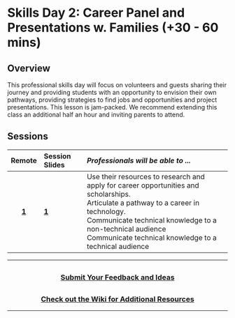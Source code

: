 # Skills Day 2: Career Panel and Presentations w. Families (+30 - 60 mins)

## Overview

This professional skills day will focus on volunteers and guests sharing their journey and providing students with an opportunity to envision their own pathways, providing strategies to find jobs and opportunities and project presentations. This lesson is jam-packed. We recommend extending this class an additional half an hour and inviting parents to attend.

## Sessions

|Remote|                                                       Session Slides                                                       | _Professionals will be able to ..._                                                                                                                                                                                                                                 |
| :------------------------------------------------------------------------------------------------------------------------: | :------------------------------------------------------------------------------------------------------------------------------------------------------------------------------------------------------------------------------------------------------------------ |:-------|
|[**1**](https://docs.google.com/presentation/d/1sBjUHoERvK9NoEi7DE2xVodCrL-J33wkwm_VLDhB-YM/edit?usp=sharing)| [**1**](https://docs.google.com/presentation/d/1pjJxAECbI3JHDe5lDziybSv4Oa6tyjtxUHvIVE3zIZA/edit#slide=id.g820c845819_0_0) | Use their resources to research and apply for career opportunities and scholarships.<br> Articulate a pathway to a career in technology.<br> Communicate technical knowledge to a non-technical audience<br>Communicate technical knowledge to a technical audience |

---

## <h3 align="center"><a href="https://forms.gle/vyAD1HFwXHZMRXrr9">Submit Your Feedback and Ideas</a></h3>

## <h3 align="center"><a href="https://github.com/itscodenation/curriculum-20-21/wiki">Check out the Wiki for Additional Resources</a></h3>

---
